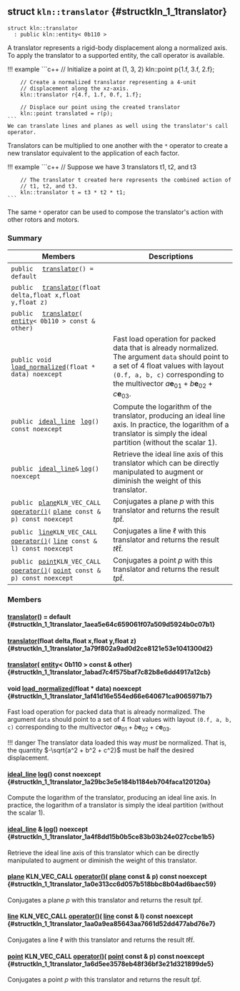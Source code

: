## struct `kln::translator` {#structkln_1_1translator}

```
struct kln::translator
  : public kln::entity< 0b110 >
```  

A translator represents a rigid-body displacement along a normalized axis. To apply the translator to a supported entity, the call operator is available.

!!! example 
    ```c++
        // Initialize a point at (1, 3, 2)
        kln::point p{1.f, 3.f, 2.f};
    
        // Create a normalized translator representing a 4-unit
        // displacement along the xz-axis.
        kln::translator r{4.f, 1.f, 0.f, 1.f};
    
        // Displace our point using the created translator
        kln::point translated = r(p);
    ```
    We can translate lines and planes as well using the translator's call
    operator.
    

Translators can be multiplied to one another with the `*`  operator to create a new translator equivalent to the application of each factor.

!!! example 
    ```c++
        // Suppose we have 3 translators t1, t2, and t3
    
        // The translator t created here represents the combined action of
        // t1, t2, and t3.
        kln::translator t = t3 * t2 * t1;
    ```
    

The same `*`  operator can be used to compose the translator's action with other rotors and motors.

### Summary

 Members                        | Descriptions                                
--------------------------------|---------------------------------------------
`public  ` [`translator`](#structkln_1_1translator_1aea5e64c659061f07a509d5924b0c07b1)`() = default`  | 
`public  ` [`translator`](#structkln_1_1translator_1a79f802a9ad0d2ce8121e53e1041300d2)`(float delta,float x,float y,float z)`  | 
`public  ` [`translator`](#structkln_1_1translator_1abad7c4f575baf7c82b8e6dd4917a12cb)`(` [`entity`](../../api/kln_entity#structkln_1_1entity)`< 0b110 > const & other)`  | 
`public void ` [`load_normalized`](#structkln_1_1translator_1af41d16e554ed66e640671ca9065971b7)`(float * data) noexcept`  | Fast load operation for packed data that is already normalized. The argument `data`  should point to a set of 4 float values with layout `(0.f, a, b, c)`  corresponding to the multivector $a\mathbf{e}_{01} + b\mathbf{e}_{02} + c\mathbf{e}_{03}$.
`public ` [`ideal_line`](../../api/kln_ideal_line#structkln_1_1ideal__line)` ` [`log`](#structkln_1_1translator_1a29bc3e5e184b1184eb704faca120120a)`() const noexcept`  | Compute the logarithm of the translator, producing an ideal line axis. In practice, the logarithm of a translator is simply the ideal partition (without the scalar $1$).
`public ` [`ideal_line`](../../api/kln_ideal_line#structkln_1_1ideal__line)` & ` [`log`](#structkln_1_1translator_1a4f8dd15b0b5ce83b03b24e027ccbe1b5)`() noexcept`  | Retrieve the ideal line axis of this translator which can be directly manipulated to augment or diminish the weight of this translator.
`public ` [`plane`](../../api/kln_plane#structkln_1_1plane)` KLN_VEC_CALL ` [`operator()`](#structkln_1_1translator_1a0e313cc6d057b518bbc8b04ad6baec59)`(` [`plane`](../../api/kln_plane#structkln_1_1plane)` const & p) const noexcept`  | Conjugates a plane $p$ with this translator and returns the result $tp\widetilde{t}$.
`public ` [`line`](../../api/kln_line#structkln_1_1line)` KLN_VEC_CALL ` [`operator()`](#structkln_1_1translator_1aa0a9ea85643aa7661d52dd477abd76e7)`(` [`line`](../../api/kln_line#structkln_1_1line)` const & l) const noexcept`  | Conjugates a line $\ell$ with this translator and returns the result $t\ell\widetilde{t}$.
`public ` [`point`](../../api/kln_point#structkln_1_1point)` KLN_VEC_CALL ` [`operator()`](#structkln_1_1translator_1a6d5ee3578eb48f36bf3e21d321899de5)`(` [`point`](../../api/kln_point#structkln_1_1point)` const & p) const noexcept`  | Conjugates a point $p$ with this translator and returns the result $tp\widetilde{t}$.

### Members

####   [translator](#structkln_1_1translator_1aea5e64c659061f07a509d5924b0c07b1)() = default  {#structkln_1_1translator_1aea5e64c659061f07a509d5924b0c07b1}

####   [translator](#structkln_1_1translator_1a79f802a9ad0d2ce8121e53e1041300d2)(float delta,float x,float y,float z)  {#structkln_1_1translator_1a79f802a9ad0d2ce8121e53e1041300d2}

####   [translator](#structkln_1_1translator_1abad7c4f575baf7c82b8e6dd4917a12cb)( [entity](../../api/kln_entity#structkln_1_1entity)< 0b110 > const & other)  {#structkln_1_1translator_1abad7c4f575baf7c82b8e6dd4917a12cb}

#### void  [load_normalized](#structkln_1_1translator_1af41d16e554ed66e640671ca9065971b7)(float * data) noexcept  {#structkln_1_1translator_1af41d16e554ed66e640671ca9065971b7}

Fast load operation for packed data that is already normalized. The argument `data`  should point to a set of 4 float values with layout `(0.f, a, b, c)`  corresponding to the multivector $a\mathbf{e}_{01} + b\mathbf{e}_{02} + c\mathbf{e}_{03}$.

!!! danger 
    The translator data loaded this way *must* be normalized. That is,
    the quantity $-\sqrt{a^2 + b^2 + c^2}$ must be half the desired
    displacement.

####  [ideal_line](../../api/kln_ideal_line#structkln_1_1ideal__line)  [log](#structkln_1_1translator_1a29bc3e5e184b1184eb704faca120120a)() const noexcept  {#structkln_1_1translator_1a29bc3e5e184b1184eb704faca120120a}

Compute the logarithm of the translator, producing an ideal line axis. In practice, the logarithm of a translator is simply the ideal partition (without the scalar $1$).

####  [ideal_line](../../api/kln_ideal_line#structkln_1_1ideal__line) &  [log](#structkln_1_1translator_1a4f8dd15b0b5ce83b03b24e027ccbe1b5)() noexcept  {#structkln_1_1translator_1a4f8dd15b0b5ce83b03b24e027ccbe1b5}

Retrieve the ideal line axis of this translator which can be directly manipulated to augment or diminish the weight of this translator.

####  [plane](../../api/kln_plane#structkln_1_1plane) KLN_VEC_CALL  [operator()](#structkln_1_1translator_1a0e313cc6d057b518bbc8b04ad6baec59)( [plane](../../api/kln_plane#structkln_1_1plane) const & p) const noexcept  {#structkln_1_1translator_1a0e313cc6d057b518bbc8b04ad6baec59}

Conjugates a plane $p$ with this translator and returns the result $tp\widetilde{t}$.

####  [line](../../api/kln_line#structkln_1_1line) KLN_VEC_CALL  [operator()](#structkln_1_1translator_1aa0a9ea85643aa7661d52dd477abd76e7)( [line](../../api/kln_line#structkln_1_1line) const & l) const noexcept  {#structkln_1_1translator_1aa0a9ea85643aa7661d52dd477abd76e7}

Conjugates a line $\ell$ with this translator and returns the result $t\ell\widetilde{t}$.

####  [point](../../api/kln_point#structkln_1_1point) KLN_VEC_CALL  [operator()](#structkln_1_1translator_1a6d5ee3578eb48f36bf3e21d321899de5)( [point](../../api/kln_point#structkln_1_1point) const & p) const noexcept  {#structkln_1_1translator_1a6d5ee3578eb48f36bf3e21d321899de5}

Conjugates a point $p$ with this translator and returns the result $tp\widetilde{t}$.

